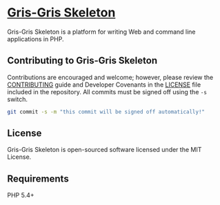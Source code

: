 # [Gris-Gris Skeleton](http://grisgr.is)

Gris-Gris Skeleton is a platform for writing Web and command line applications in PHP.

## Contributing to Gris-Gris Skeleton

Contributions are encouraged and welcome; however, please review the [CONTRIBUTING](https://github.com/grisgris/skeleton/blob/master/CONTRIBUTING.md) guide and Developer Covenants in the [LICENSE](https://github.com/grisgris/skeleton/blob/master/LICENSE.md) file included in the repository. All commits must be signed off using the `-s` switch.

```bash
git commit -s -m "this commit will be signed off automatically!"
```

## License

Gris-Gris Skeleton is open-sourced software licensed under the MIT License.

## Requirements

PHP 5.4+

